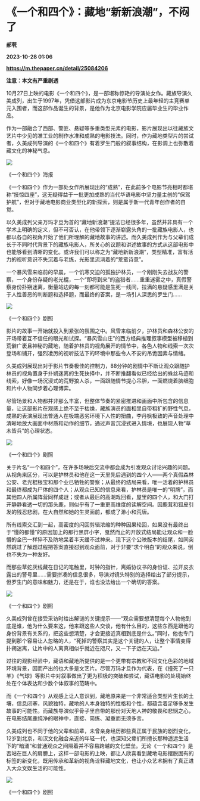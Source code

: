 # 《一个和四个》：藏地“新新浪潮”，不闷了
**郝茕**

**2023-10-28 01:06**

**https://m.thepaper.cn/detail/25084206**

**注意：本文有严重剧透**

10月27日上映的电影《一个和四个》，是一部堪称惊艳的导演处女作。藏族导演久美成列，出生于1997年，凭借这部影片成为东京电影节历史上最年轻的主竞赛单元入围者，而这部作品诞生的背景，是他作为北京电影学院应届毕业生的毕业作品。

作为一部融合了西部、警匪、悬疑等多重类型元素的电影，影片展现出以往藏族文艺片中少见的准工业的制作水准和成熟的电影技法。同时，作为藏地类型片的尝试者，久美成列导演的《一个和四个》有着罗生门般的叙事结构，在影调上也弥散着藏文化的神秘气息。

![](https://imagecloud.thepaper.cn/thepaper/image/275/883/868.jpg)

《一个和四个》海报

《一个和四个》作为一部处女作所展现出的“成熟”，在此前多个电影节亮相时都堪称“技惊四座”，这无疑得益于一批更加成熟的当代华语电影中坚力量主创的“保驾护航”，但对于藏地电影商业类型化的新探索，则是属于新一代青年创作者的自觉。

以久美成列父亲万玛才旦为首的“藏地新浪潮”提法已经很多年，虽然并非具有一个学术上明确的定义，但不可否认，在他带领下逐渐崭露头角的一批藏族电影人，也都以各自的视角开始了他们所理解的藏地故事的讲述。而久美成列作为与父辈们成长于不同时代背景下的藏族电影人，所关心的议题和讲述故事的方式从这部电影中也能够看到清晰的变化。或许我们可以称之为“藏地新新浪潮”，类型精准，富有活力的视听意识不失沉着与老练，光影里流淌着的“荒蛮诗意”。

一个暴风雪来临前的早晨，一个饥寒交迫的孤独护林员，一个刚刚失去战友的警察，一个身份存疑的老光棍，一个“即将到来”的盗猎者……重重迷雾之中，真假警察身份扑朔迷离，衡量站边的每一刻都可能是生死一线间，拉满的悬疑感里满是关于人性善恶的判断题和选择题，而最终的答案，是一场引人深思的罗生门……

![](https://imagecloud.thepaper.cn/thepaper/image/275/883/861.jpg)

《一个和四个》剧照

影片的故事一开始就投入到紧张的氛围之中。风雪来临前夕，护林员和森林公安的开场带着互不信任的眼光和试探。“暴风雪山庄”的西方经典推理叙事模型被移植到荒僻广袤且神秘的藏地，随着护林员的视角展开的情节中，各色人物和线索一次次登场和铺开，强烈凌厉的视听技法下的环境中那些令人不安的吊诡因素与情绪。

久美成列展现出对于影片节奏极佳的控制力，88分钟的剧情中不断让观众跟随护林员的视角置身于扑朔迷离的生死抉择中，并不断推翻看似已经给出的蛛丝马迹和线索，好像一场沉浸式的荒野狼人杀，一面跟随情节提心吊胆，一面燃烧着脑细胞和片中人物同步着心理博弈。

尽管场景和人物都并非那么丰富，但整体节奏的紧密推进和画面中所包含的信息量，让这部影片在观感上绝不至于枯燥，藏族演员的面相里自带粗犷的野性气息，成熟的表演展现出普通人在极端恶劣环境下人性的扭曲，李丹枫极致的声音处理中清晰地放大画面中材质和动作的细节，通过声音沉浸式进入情境，也展现人物“草木皆兵”的心理状态。

![](https://imagecloud.thepaper.cn/thepaper/image/275/883/863.jpg)

《一个和四个》剧照

关于片名“一个和四个”，在许多场映后交流中都会成为引发观众讨论兴趣的问题。从视角来区分，可以是护林员和他在这一天里先后遇到的四个人——两个真假森林公安、老光棍根宝和那个业已牺牲的警察；从最终的结局来看，唯一活着的护林员和最终都成为尸体的四个人；从观众已知的信息来看，护林员是唯一的“明牌”，而其他四人所属阵营同样成谜；或者从最后的高潮戏回看，屋里的四个人，和大门打开静静看透一切的那头鹿，则似乎有了一重更高维度的读解空间。因鹿茸和狐皮引发的残忍悲剧，在大自然和她的生灵面前，都成了渺小和荒唐。

所有线索交汇到一起，高密度的闪回剪辑浓缩的种种因果轮回，如果没有最终出于“懂的都懂”的原因加上的那行黑屏小字，戛然而止的开放式结局能让观众和一脸懵的金巴一样猝不及防地呆着半天缓不过神来。现下这个公映版本的结尾，如同突然跳过了解题过程把答案直接怼到观众面前，对于非要“求个明白”的观众来说，倒也不失为一种友好。

而那些草蛇灰线藏在日记的笔触里，时钟的指针，离婚协议书的身份证、拉开皮衣露出的警号里……需要拼凑的信息很多，导演对镜头特别的选择给出了部分提示，但罗生门的意味和魅力，还是在于，谁也没法给出一个确切的答案。

![](https://imagecloud.thepaper.cn/thepaper/image/275/883/864.jpg)

《一个和四个》剧照

久美成列曾在接受采访时给出解谜的关键提示——“观众需要想清楚每个人物他到底是谁，他为什么要来这，他来跟这些人交谈，他有什么目的，这些东西是跟他的身份背景有关系的，把这些想清楚，才会更接近真相到底是什么。”同时，他也专门提到那个容易让人忽略的人，“死掉的警察其实是这个关键的人，让整个事情变得扑朔迷离，让片中的人离真相似乎就近在咫尺，又一下子远在天边。”

过往的观影经验中，藏语和藏地所提供的是一个更带有宗教和不同文化色彩的地域环境背景，因而产出的也大多是文艺片。尽管万玛才旦作为代表，在《撞死了一只羊》《气球》等影片中对叙事做出了更为积极的突破和尝试，藏语电影的处境始终处在个体表达和少数个体叙事的范畴中。

而《一个和四个》从观感上让人意识到，藏地原来是一个非常适合类型片生长的土壤，信息闭塞，风貌独特，藏地的人本身独特的性格和个性，都蕴含着足够多发生故事的可能性。而藏族导演似乎骨子里自带的那份对天地人神的敬畏和悲悯之心，在电影结尾鹿纯净的眼神中，直接、简练、凝重而无须多言。

久美成列也不同于他的父辈和前辈，未曾亲身经历那些真正属于民族的剧烈变化，12岁到北京，和汉文化融合亲近的年轻一代，也深知父辈们所擅长那种遥远生活下的“暗涌”和普通观众之间隔着并不容易跨越的文化壁垒。无论《一个和四个》是否站在巨人的肩膀上，这样一部电影的上映，都让人欣喜看到藏地电影摆脱固有的标签的新变化，既用传承和革新的视角诠释藏地文化，也让小众艺术拥有了真正进入大众文娱生活的可能性。

![](https://imagecloud.thepaper.cn/thepaper/image/275/883/866.jpg)

《一个和四个》剧照